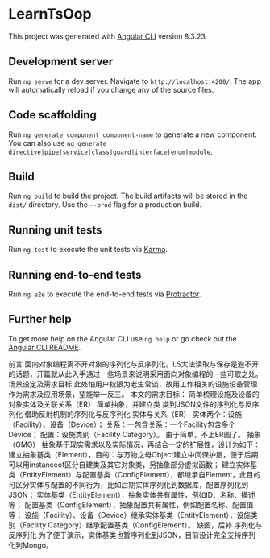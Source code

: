# LearnTsOop

This project was generated with [Angular CLI](https://github.com/angular/angular-cli) version 8.3.23.

## Development server

Run `ng serve` for a dev server. Navigate to `http://localhost:4200/`. The app will automatically reload if you change any of the source files.

## Code scaffolding

Run `ng generate component component-name` to generate a new component. You can also use `ng generate directive|pipe|service|class|guard|interface|enum|module`.

## Build

Run `ng build` to build the project. The build artifacts will be stored in the `dist/` directory. Use the `--prod` flag for a production build.

## Running unit tests

Run `ng test` to execute the unit tests via [Karma](https://karma-runner.github.io).

## Running end-to-end tests

Run `ng e2e` to execute the end-to-end tests via [Protractor](http://www.protractortest.org/).

## Further help

To get more help on the Angular CLI use `ng help` or go check out the [Angular CLI README](https://github.com/angular/angular-cli/blob/master/README.md).

前言
面向对象编程离不开对象的序列化与反序列化。LS大法读取与保存是避不开的话题，开篇就从此入手通过一些场景来说明采用面向对象编程的一些可取之处。
场景设定及需求目标
此处怕用户权限为老生常谈，故用工作相关的设施设备管理作为需求及应用场景，望能举一反三。
本文的需求目标：
简单梳理设施及设备的对象实体及关联关系（ER）
简单抽象，并建立类
类到JSON文件的序列化与反序列化
借助反射机制的序列化与反序列化
实体与关系（ER）
实体两个：设施（Facility）、设备（Device）；
关系：一包含关系：一个Facility包含多个Device；
配置：设施类别（Facility Category）。
由于简单，不上ER图了。
抽象（OMG）
抽象基于现实需求以及实际情况，再结合一定的扩展性，设计为如下：
建立抽象基类（Element），目的：与万物之母Object建立中间保护层，便于后期可以用instanceof区分自建类及其它对象类，另抽象部分虚拟函数；
建立实体基类（EntityElement）与配置基类（ConfigElement），都继承自Element，此目的可区分实体与配置的不同行为，比如后期实体序列化到数据库，配置序列化到JSON；
实体基类（EntityElement），抽象实体共有属性，例如ID、名称、描述等；
配置基类（ConfigElement），抽象配置共有属性，例如配置名称、配置值等；
设施（Facility）、设备（Device）继承实体基类（EntityElement），设施类别（Facility Category）继承配置基类（ConfigElement）。
缺图，后补
序列化与反序列化
为了便于演示，实体基类也暂序列化到JSON，目前设计完全支持序列化到Mongo。